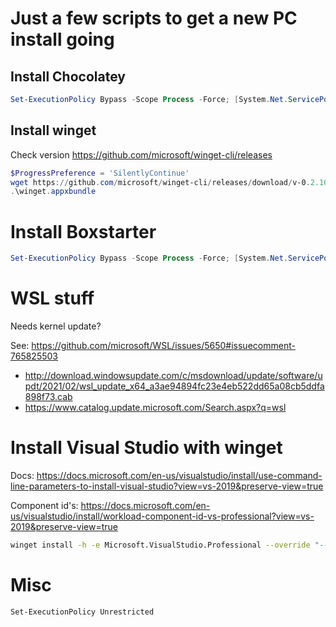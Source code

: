 # Just a few scripts to get a new PC install going

## Install Chocolatey

```powershell
Set-ExecutionPolicy Bypass -Scope Process -Force; [System.Net.ServicePointManager]::SecurityProtocol = [System.Net.ServicePointManager]::SecurityProtocol -bor 3072; iex ((New-Object System.Net.WebClient).DownloadString('https://chocolatey.org/install.ps1'))
``` 

## Install winget 
Check version
https://github.com/microsoft/winget-cli/releases

```powershell
$ProgressPreference = 'SilentlyContinue'
wget https://github.com/microsoft/winget-cli/releases/download/v-0.2.10191-preview/Microsoft.DesktopAppInstaller_8wekyb3d8bbwe.appxbundle -outfile "winget.appxbundle"
.\winget.appxbundle

```

# Install Boxstarter

```powershell
Set-ExecutionPolicy Bypass -Scope Process -Force; [System.Net.ServicePointManager]::SecurityProtocol = [System.Net.ServicePointManager]::SecurityProtocol -bor 3072; iex ((New-Object System.Net.WebClient).DownloadString('https://boxstarter.org/bootstrapper.ps1')); Get-Boxstarter -Force

```

# WSL stuff

Needs kernel update?

See: https://github.com/microsoft/WSL/issues/5650#issuecomment-765825503
* http://download.windowsupdate.com/c/msdownload/update/software/updt/2021/02/wsl_update_x64_a3ae94894fc23e4eb522dd65a08cb5ddfa898f73.cab
* https://www.catalog.update.microsoft.com/Search.aspx?q=wsl


# Install Visual Studio with winget

Docs: https://docs.microsoft.com/en-us/visualstudio/install/use-command-line-parameters-to-install-visual-studio?view=vs-2019&preserve-view=true

Component id's: https://docs.microsoft.com/en-us/visualstudio/install/workload-component-id-vs-professional?view=vs-2019&preserve-view=true


```bash
winget install -h -e Microsoft.VisualStudio.Professional --override "--passive --wait --productId Microsoft.VisualStudio.Product.Professional --channelId VisualStudio.16.Release --channelUri https://aka.ms/vs/16/release/channel --includeRecommended --add Microsoft.VisualStudio.Workload.CoreEditor --add Microsoft.VisualStudio.Workload.Azure --add Microsoft.VisualStudio.Workload.ManagedDesktop --add Microsoft.VisualStudio.Workload.NetCoreTools --add Microsoft.VisualStudio.Workload.NetWeb"
```

# Misc

```
Set-ExecutionPolicy Unrestricted
```